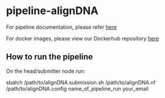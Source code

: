 # pipeline-alignDNA

For pipeline documentation, please refer [here](https://uclahs.box.com/s/kl4pacq332bprpe9lnfams0l8vglmg30)

For docker images, please view our Dockerhub repository [here](https://hub.docker.com/orgs/blcdsdockerregistry/repositories)

## How to run the pipeline
On the head/submitter node run:

sbatch /path/to/alignDNA.submission.sh /path/to/alignDNA.nf /path/to/alignDNA.config name_of_pipeline_run your_email
